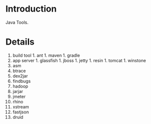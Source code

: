 # Introduction #

Java Tools.

# Details #

  1. build tool
    1. ant
    1. maven
    1. gradle
  1. app server
    1. glassfish
    1. jboss
    1. jetty
    1. resin
    1. tomcat
    1. winstone
  1. asm
  1. btrace
  1. dex2jar
  1. findbugs
  1. hadoop
  1. jarjar
  1. jmeter
  1. rhino
  1. xstream
  1. fastjson
  1. druid